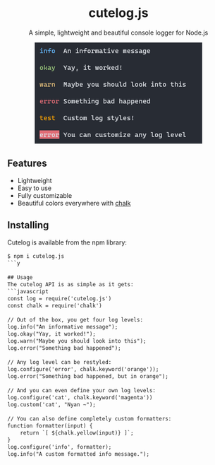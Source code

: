 <p align="center">
  <h1 align="center">cutelog.js</h1>
  <p align="center">A simple, lightweight and beautiful console logger for Node.js</p>
</p>

<p align="center">
    <img src="img/screenshot.png">
</p>

## Features
- Lightweight
- Easy to use
- Fully customizable
- Beautiful colors everywhere with [chalk](https://github.com/chalk/chalk)

## Installing
Cutelog is available from the npm library:
```
$ npm i cutelog.js
```y

## Usage
The cutelog API is as simple as it gets:
```javascript
const log = require('cutelog.js')
const chalk = require('chalk')

// Out of the box, you get four log levels:
log.info("An informative message");
log.okay("Yay, it worked!");
log.warn("Maybe you should look into this");
log.error("Something bad happened");

// Any log level can be restyled:
log.configure('error', chalk.keyword('orange'));
log.error("Something bad happened, but in orange");

// And you can even define your own log levels:
log.configure('cat', chalk.keyword('magenta'))
log.custom('cat', "Nyan ~");

// You can also define completely custom formatters:
function formatter(input) {
    return `[ ${chalk.yellow(input)} ]`;
}
log.configure('info', formatter);
log.info("A custom formatted info message.");
```
